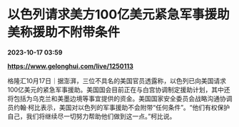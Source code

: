 # 以色列请求美方100亿美元紧急军事援助 美称援助不附带条件

**2023-10-17 03:59**

**https://www.gelonghui.com/live/1250113**

格隆汇10月17日｜据澎湃，三位不具名的美国官员透露称，以色列已向美国请求100亿美元的紧急军事援助。美国国会目前正在与白宫协调制定援助计划，其中还将包括为乌克兰和美墨边境等事宜提供的资金。美国国家安全委员会战略沟通协调员约翰·柯比表示，美国对以色列的军事援助不会附带“任何条件”。“他们有权保护自己，我们将继续尽一切努力帮助他们做到这一点。”柯比说。